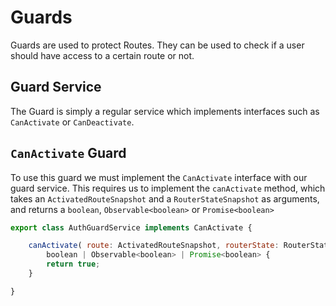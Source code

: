 # Guards
Guards are used to protect Routes. They can be used to check if a user should have access to a certain route or not.

## Guard Service
The Guard is simply a regular service which implements interfaces such as `CanActivate` or `CanDeactivate`.

## `CanActivate` Guard
To use this guard we must implement the `CanActivate` interface with our guard service.
This requires us to implement the `canActivate` method, which takes an `ActivatedRouteSnapshot` and a `RouterStateSnapshot` as arguments, and returns a `boolean`, `Observable<boolean>` or `Promise<boolean>`
```js
export class AuthGuardService implements CanActivate {

    canActivate( route: ActivatedRouteSnapshot, routerState: RouterStateSnapshot ):
        boolean | Observable<boolean> | Promise<boolean> {
        return true;
    }

}
```